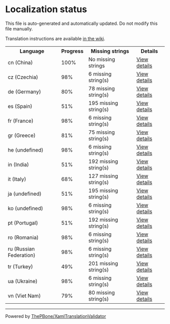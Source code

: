 # Localization status

This file is auto-generated and automatically updated. Do not modify this file manually.

Translation instructions are available [in the wiki](https://github.com/ThePBone/GalaxyBudsClient/wiki/3.-How-to-help-with-translations).

<table>
<tr><th>Language</th><th>Progress</th><th>Missing strings</th><th>Details</th></tr>
<tr><td>cn (China)</td><td>100%</td><td>No missing strings</td><td><a href="cn.md">View details</a></td></tr>
<tr><td>cz (Czechia)</td><td>98%</td><td>6 missing string(s)</td><td><a href="cz.md">View details</a></td></tr>
<tr><td>de (Germany)</td><td>80%</td><td>78 missing string(s)</td><td><a href="de.md">View details</a></td></tr>
<tr><td>es (Spain)</td><td>51%</td><td>195 missing string(s)</td><td><a href="es.md">View details</a></td></tr>
<tr><td>fr (France)</td><td>98%</td><td>6 missing string(s)</td><td><a href="fr.md">View details</a></td></tr>
<tr><td>gr (Greece)</td><td>81%</td><td>75 missing string(s)</td><td><a href="gr.md">View details</a></td></tr>
<tr><td>he (undefined)</td><td>98%</td><td>6 missing string(s)</td><td><a href="he.md">View details</a></td></tr>
<tr><td>in (India)</td><td>51%</td><td>192 missing string(s)</td><td><a href="in.md">View details</a></td></tr>
<tr><td>it (Italy)</td><td>68%</td><td>127 missing string(s)</td><td><a href="it.md">View details</a></td></tr>
<tr><td>ja (undefined)</td><td>51%</td><td>195 missing string(s)</td><td><a href="ja.md">View details</a></td></tr>
<tr><td>ko (undefined)</td><td>98%</td><td>6 missing string(s)</td><td><a href="ko.md">View details</a></td></tr>
<tr><td>pt (Portugal)</td><td>51%</td><td>192 missing string(s)</td><td><a href="pt.md">View details</a></td></tr>
<tr><td>ro (Romania)</td><td>98%</td><td>6 missing string(s)</td><td><a href="ro.md">View details</a></td></tr>
<tr><td>ru (Russian Federation)</td><td>98%</td><td>6 missing string(s)</td><td><a href="ru.md">View details</a></td></tr>
<tr><td>tr (Turkey)</td><td>49%</td><td>201 missing string(s)</td><td><a href="tr.md">View details</a></td></tr>
<tr><td>ua (Ukraine)</td><td>98%</td><td>6 missing string(s)</td><td><a href="ua.md">View details</a></td></tr>
<tr><td>vn (Viet Nam)</td><td>79%</td><td>80 missing string(s)</td><td><a href="vn.md">View details</a></td></tr>

</table>

__________

Powered by [ThePBone/XamlTranslationValidator](https://github.com/ThePBone/XamlTranslationValidator)